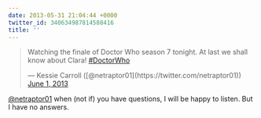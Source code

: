 ```yaml
---
date: 2013-05-31 21:04:44 +0000
twitter_id: 340634987814588416
title: ''
---
```


<blockquote class="twitter-tweet"><p lang="en" dir="ltr">Watching the finale of Doctor Who season 7 tonight. At last we shall know about Clara! <a href="https://twitter.com/hashtag/DoctorWho?src=hash&amp;ref_src=twsrc%5Etfw">#DoctorWho</a></p>&mdash; Kessie Carroll ([@netraptor01](https://twitter.com/netraptor01)) <a href="https://twitter.com/netraptor01/status/340633331681075201?ref_src=twsrc%5Etfw">June 1, 2013</a></blockquote>
<script async src="https://platform.twitter.com/widgets.js" charset="utf-8"></script>

[@netraptor01](https://twitter.com/netraptor01) when (not if) you have questions, I will be happy to listen. But I have no answers.
